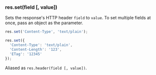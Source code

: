 <!---
 Copyright (c) 2016 StrongLoop, IBM, and Express Contributors
 License: MIT
-->

<h3 id='res.set'>res.set(field [, value])</h3>

Sets the response's HTTP header `field` to `value`.
To set multiple fields at once, pass an object as the parameter.

~~~js
res.set('Content-Type', 'text/plain');

res.set({
  'Content-Type': 'text/plain',
  'Content-Length': '123',
  'ETag': '12345'
});
~~~

Aliased as `res.header(field [, value])`.
